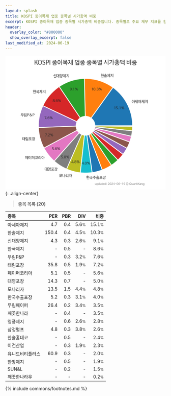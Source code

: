 ```yaml
---
layout: splash
title: KOSPI 종이목재 업종 종목별 시가총액 비중
excerpt: KOSPI 종이목재 업종 종목별 시가총액 비중입니다. 종목별로 주요 재무 지표를 함께 표시합니다.
header:
  overlay_color: "#800000"
  show_overlay_excerpt: false
last_modified_at: 2024-06-19
---
```



![KOSPI 종이목재 업종 종목별 시가총액 비중](/stats/sector/images/kospi_업종_종이목재_종목.png){: .align-center}


> **종목 목록 (20)**<a id="list"></a>

| **종목** | **PER** | **PBR** | **DIV** | **비중** |
| :------- | ------: | ------: | ------: | -------: |
| 아세아제지 | 4.7 | 0.4 | 5.6<small>%</small> | 15.1<small>%</small> |
| 한솔제지 | 150.4 | 0.4 | 4.5<small>%</small> | 10.3<small>%</small> |
| 신대양제지 | 4.3 | 0.3 | 2.6<small>%</small> | 9.1<small>%</small> |
| 한국제지 | - | 0.5 | - | 8.6<small>%</small> |
| 무림P&P | - | 0.3 | 3.2<small>%</small> | 7.6<small>%</small> |
| 태림포장 | 35.8 | 0.5 | 1.9<small>%</small> | 7.2<small>%</small> |
| 페이퍼코리아 | 5.1 | 0.5 | - | 5.6<small>%</small> |
| 대영포장 | 14.3 | 0.7 | - | 5.0<small>%</small> |
| 모나리자 | 13.5 | 1.5 | 4.4<small>%</small> | 4.8<small>%</small> |
| 한국수출포장 | 5.2 | 0.3 | 3.1<small>%</small> | 4.0<small>%</small> |
| 무림페이퍼 | 26.4 | 0.2 | 3.4<small>%</small> | 3.5<small>%</small> |
| 깨끗한나라 | - | 0.4 | - | 3.5<small>%</small> |
| 영풍제지 | - | 0.6 | 2.6<small>%</small> | 2.8<small>%</small> |
| 삼정펄프 | 4.8 | 0.3 | 3.8<small>%</small> | 2.6<small>%</small> |
| 한솔홈데코 | - | 0.5 | - | 2.4<small>%</small> |
| 이건산업 | - | 0.3 | 1.9<small>%</small> | 2.3<small>%</small> |
| 유니드비티플러스 | 60.9 | 0.3 | - | 2.0<small>%</small> |
| 한창제지 | - | 0.5 | - | 1.9<small>%</small> |
| SUN&L | - | 0.2 | - | 1.5<small>%</small> |
| 깨끗한나라우 | - | - | - | 0.2<small>%</small> |

{% include commons/footnotes.md %}